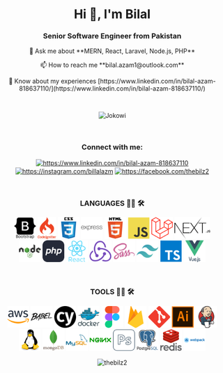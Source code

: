 <h1 align="center">Hi 👋, I'm Bilal</h1>
<h3 align="center">Senior Software Engineer from Pakistan</h3>

<p align="center">💬 Ask me about **MERN, React, Laravel, Node.js, PHP**</p>

<p align="center">📫 How to reach me **bilal.azam1@outlook.com**</p>

<p align="center">📄 Know about my experiences [https://www.linkedin.com/in/bilal-azam-818637110/](https://www.linkedin.com/in/bilal-azam-818637110/)</p>

<br />

<div align="center">

![Jokowi](https://github-profile-summary-cards.vercel.app/api/cards/profile-details?username=thebilz2&theme=monokai)

</div>

<br />

<h3 align="center">Connect with me:</h3>
<p align="center">
<a href="https://www.linkedin.com/in/bilal-azam-818637110" target="blank"><img align="center" src="https://raw.githubusercontent.com/rahuldkjain/github-profile-readme-generator/master/src/images/icons/Social/linked-in-alt.svg" alt="https://www.linkedin.com/in/bilal-azam-818637110" height="30" width="40" /></a>
<a href="https://instagram.com/billalazm" target="blank"><img align="center" src="https://raw.githubusercontent.com/rahuldkjain/github-profile-readme-generator/master/src/images/icons/Social/instagram.svg" alt="https://instagram.com/billalazm" height="30" width="40" /></a>
<a href="https://facebook.com/thebilz2" target="blank"><img align="center" src="https://raw.githubusercontent.com/rahuldkjain/github-profile-readme-generator/master/src/images/icons/Social/facebook.svg" alt="https://facebook.com/thebilz2" height="30" width="40" /></a>
</p>

<br />

<h3 align="center">LANGUAGES 👨‍💻 🛠</h3>

<p align="center">
    <img src="./icons/languages/bootstrap.svg" style="width: auto; height: 50px"/>
    <img src="./icons/languages/codeignitor.svg" style="width: auto; height: 50px"/>
    <img src="./icons/languages/css3.svg" style="width: auto; height: 50px"/>
    <img src="./icons/languages/express.svg" style="width: auto; height: 50px"/>
    <img src="./icons/languages/html5.svg" style="width: auto; height: 50px"/>
    <img src="./icons/languages/javascript.svg" style="width: auto; height: 50px"/>
    <img src="./icons/languages/laravel.svg" style="width: auto; height: 50px"/>
    <img src="./icons/languages/next.svg" style="width: auto; height: 50px"/>
    <img src="./icons/languages/nodejs.svg" style="width: auto; height: 50px"/>
    <img src="./icons/languages/PHP.svg" style="width: auto; height: 50px"/>
    <img src="./icons/languages/react.svg" style="width: auto; height: 50px"/>
    <img src="./icons/languages/redux.svg" style="width: auto; height: 50px"/>
    <img src="./icons/languages/sass.svg" style="width: auto; height: 50px"/>
    <img src="./icons/languages/tailwind.svg" style="width: auto; height: 50px"/>
    <img src="./icons/languages/typescript.svg" style="width: auto; height: 50px"/>
    <img src="./icons/languages/vuejs.svg" style="width: auto; height: 50px"/>
</p>

<br />

<h3 align="center">TOOLS 👨‍💻 🛠</h3>

<p align="center">
    <img src="./icons/tools/aws.svg" style="width: auto; height: 50px"/>
    <img src="./icons/tools/babel.svg" style="width: auto; height: 50px"/>
    <img src="./icons/tools/cypress.svg" style="width: auto; height: 50px"/>
    <img src="./icons/tools/docker.svg" style="width: auto; height: 50px"/>
    <img src="./icons/tools/figma.svg" style="width: auto; height: 50px"/>
    <img src="./icons/tools/firease.svg" style="width: auto; height: 50px"/>
    <img src="./icons/tools/git.svg" style="width: auto; height: 50px"/>
    <img src="./icons/tools/illustrator.svg" style="width: auto; height: 50px"/>
    <img src="./icons/tools/jenkins.svg" style="width: auto; height: 50px"/>
    <img src="./icons/tools/linux.svg" style="width: auto; height: 50px"/>
    <img src="./icons/tools/mongodb.svg" style="width: auto; height: 50px"/>
    <img src="./icons/tools/mysql.svg" style="width: auto; height: 50px"/>
    <img src="./icons/tools/nginx.svg" style="width: auto; height: 50px"/>
    <img src="./icons/tools/photoshop.svg" style="width: auto; height: 50px"/>
    <img src="./icons/tools/postgresql.svg" style="width: auto; height: 50px"/>
    <img src="./icons/tools/redis.svg" style="width: auto; height: 50px"/>
    <img src="./icons/tools/webpack.svg" style="width: auto; height: 50px"/>
</p>

<p align="center"><img align="center" src="https://github-readme-stats.vercel.app/api/top-langs?username=thebilz2&show_icons=true&locale=en&layout=compact" alt="thebilz2" /></p>
